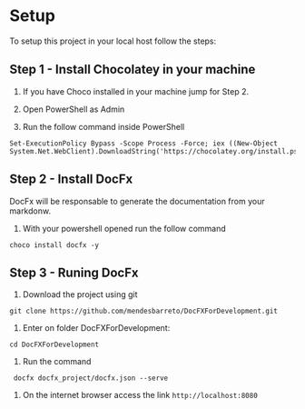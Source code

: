 # Setup

To setup this project in your local host follow the steps:

## Step 1 - Install Chocolatey in your machine

1. If you have Choco installed in your machine jump for Step 2.

1. Open PowerShell as Admin
1. Run the follow command inside PowerShell

```shell
Set-ExecutionPolicy Bypass -Scope Process -Force; iex ((New-Object System.Net.WebClient).DownloadString('https://chocolatey.org/install.ps1'))
```


## Step 2 - Install DocFx

DocFx will be responsable to generate the documentation from your markdonw.

1. With your powershell opened run the follow command

```
choco install docfx -y
```

## Step 3 - Runing DocFx

1. Download the project using git

````git
git clone https://github.com/mendesbarreto/DocFXForDevelopment.git
````

1. Enter on folder  DocFXForDevelopment:

```shell
cd DocFXForDevelopment
``` 

1. Run the command

```shell
 docfx docfx_project/docfx.json --serve
```

1. On the internet browser access the link ```http://localhost:8080```